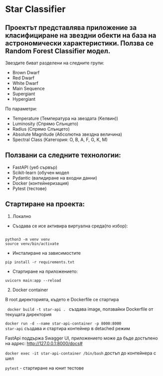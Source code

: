 # Star Classifier

## Проектът представлява приложение за класифициране на звездни обекти на база на астрономически характеристики. Ползва се Random Forest Classifier модел.

Звездите биват разделени на следните групи:

- Brown Dwarf
- Red Dwarf
- White Dwarf
- Main Sequence
- Supergiant
- Hypergiant

По параметри:

- Temperature (Температура на звездата (Kелвин))
- Luminosity (Спрямо Слънцето)
- Radius (Спрямо Слънцето)
- Absolute Magnitude (Абсолютна звездна величина)
- Spectral Class (Категория: O, B, A, F, G, K, M)

## Ползвани са следните технологии:

- FastAPI (уеб сървър)
- Scikit-learn (обучен модел
- Pydantic (валидиране на входни данни)
- Docker (контейнеризация)
- Pytest (тестове)

## Стартиране на проекта:

1. Локално

- Създава се исе активира виртуална среда(по избор):

<code>
python3 -m venv venv
source venv/bin/activate
</code>

- Инсталиране на зависимостите

<code>pip install -r requirements.txt</code>

 - Стартиране на приложението:

<code>uvicorn main:app --reload</code>

2. Docker container

В root директорията, където е Dockerfile  се стартира

<code> docker build -t star-api .  </code>  създава image, ползвайки Dockerfile от текущата директория

<code>docker run -d --name star-api-container -p 8000:8000 star-api</code> създава и стартира контейнер в detached режим

FastApi поддържа Swagger UI, приложението може да бъде достъпено на адрес: http://127.0.0.1:8000/docs#

<code>docker exec -it star-api-container /bin/bash</code> достъп до контейнера с шел

<code>pytest</code> - стартиране на юнит тестове



